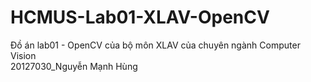 # HCMUS-Lab01-XLAV-OpenCV
Đồ án lab01 - OpenCV của bộ môn XLAV của chuyên ngành Computer Vision <br />
20127030_Nguyễn Mạnh Hùng
